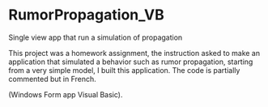 # RumorPropagation_VB
Single view app that run a simulation of propagation


This project was a homework assignment, 
the instruction asked to make an application that simulated a behavior such as rumor propagation, 
starting from a very simple model, I built this application. 
The code is partially commented but in French.

(Windows Form app Visual Basic).
